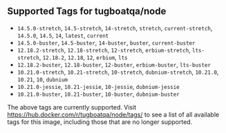 ## Supported Tags for tugboatqa/node

* `14.5.0-stretch`, `14.5-stretch`, `14-stretch`, `stretch`, `current-stretch`, `14.5.0`, `14.5`, `14`, `latest`, `current`
* `14.5.0-buster`, `14.5-buster`, `14-buster`, `buster`, `current-buster`
* `12.18.2-stretch`, `12.18-stretch`, `12-stretch`, `erbium-stretch`, `lts-stretch`, `12.18.2`, `12.18`, `12`, `erbium`, `lts`
* `12.18.2-buster`, `12.18-buster`, `12-buster`, `erbium-buster`, `lts-buster`
* `10.21.0-stretch`, `10.21-stretch`, `10-stretch`, `dubnium-stretch`, `10.21.0`, `10.21`, `10`, `dubnium`
* `10.21.0-jessie`, `10.21-jessie`, `10-jessie`, `dubnium-jessie`
* `10.21.0-buster`, `10.21-buster`, `10-buster`, `dubnium-buster`

The above tags are currently supported. Visit https://hub.docker.com/r/tugboatqa/node/tags/ to see a list of all available tags for this image, including those that are no longer supported.
